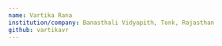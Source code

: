 ```yaml
---
name: Vartika Rana
institution/company: Banasthali Vidyapith, Tonk, Rajasthan
github: vartikavr
---
```

